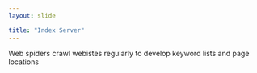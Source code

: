 ```yaml
---
layout: slide

title: "Index Server"
---
```


Web spiders crawl webistes regularly to develop keyword lists and page locations
